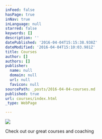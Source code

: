 ```yaml
---
inFeed: false
hasPage: true
inNav: true
inLanguage: null
starred: false
keywords: []
description: ''
datePublished: '2016-04-04T15:15:38.938Z'
dateModified: '2016-04-04T15:10:03.981Z'
title: Courses
author: []
authors: []
publisher:
  name: null
  domain: null
  url: null
  favicon: null
sourcePath: _posts/2016-04-04-courses.md
published: true
url: courses/index.html
_type: WebPage

---
```

![](https://the-grid-user-content.s3-us-west-2.amazonaws.com/1e49cce7-4ab7-4dc0-8567-c1b28d07acac.jpg)

Check out our great courses and coaching